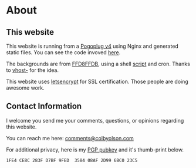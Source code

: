 # About

## This website
This website is running from a [Pogoplug v4](/pogoplugv4) using Nginx and generated static files. You can see the code invoved [here](https://github.com/colby/colbyolson.com).

The backgrounds are from [FFD8FFDB](https://twitter.com/FFD8FFDB), using a shell [script](https://github.com/colby/colbyolson.com/blob/master/lib/background) and cron. Thanks to [vhost-](https://kyleterry.com) for the idea.

This website uses [letsencrypt](https://letsencrypt.org/) for SSL certification. Those people are doing awesome work.

## Contact Information
I welcome you send me your comments, questions, or opinions regarding this website.

You can reach me here: [comments@colbyolson.com](mailto:comments@colbyolson.com?Subject=Hello%20there!)

For additional privacy, here is my [PGP pubkey](/media/assets/colby.asc) and it's thumb-print below.

`1FE4 CE8C 283F D7BF 9FED  3584 08AF 2D99 6BC0 23C5`

